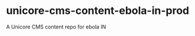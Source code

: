 unicore-cms-content-ebola-in-prod
=================================

A Unicore CMS content repo for ebola IN
